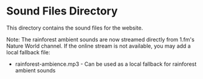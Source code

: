 
# Sound Files Directory

This directory contains the sound files for the website.

Note: The rainforest ambient sounds are now streamed directly from 1.fm's Nature World channel.
If the online stream is not available, you may add a local fallback file:
- rainforest-ambience.mp3 - Can be used as a local fallback for rainforest ambient sounds

